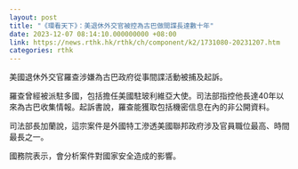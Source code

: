 ```yaml
---
layout: post
title: "《環看天下》：美退休外交官被控為古巴做間諜長達數十年"
date: 2023-12-07 08:14:10.000000000 +08:00
link: https://news.rthk.hk/rthk/ch/component/k2/1731080-20231207.htm
categories: rthk
---
```


美國退休外交官羅查涉嫌為古巴政府從事間諜活動被捕及起訴。

羅查曾經被派駐多國，包括擔任美國駐玻利維亞大使。司法部指控他長達40年以來為古巴收集情報。起訴書說，羅查能獲取包括機密信息在內的非公開資料。

司法部長加蘭說，這宗案件是外國特工滲透美國聯邦政府涉及官員職位最高、時間最長之一。

國務院表示，會分析案件對國家安全造成的影響。
